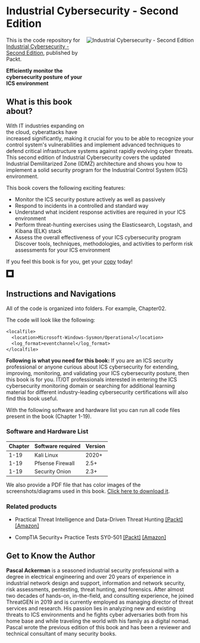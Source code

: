 # Industrial Cybersecurity - Second Edition

<a href="https://www.packtpub.com/in/security/industrial-cybersecurity-second-edition?utm_source=github&utm_medium=repository&utm_campaign=9781800202092"><img src="https://static.packt-cdn.com/products/9781800202092/cover/smaller" alt="Industrial Cybersecurity - Second Edition" height="256px" align="right"></a>

This is the code repository for [Industrial Cybersecurity - Second Edition](https://www.packtpub.com/in/security/industrial-cybersecurity-second-edition?utm_source=github&utm_medium=repository&utm_campaign=9781800202092), published by Packt.

**Efficiently monitor the cybersecurity posture of your ICS environment**

## What is this book about?
With IT industries expanding on the cloud, cyberattacks have increased significantly, making it crucial for you to be able to recognize your control system's vulnerabilities and implement advanced techniques to defend critical infrastructure systems against rapidly evolving cyber threats. This second edition of Industrial Cybersecurity covers the updated Industrial Demilitarized Zone (IDMZ) architecture and shows you how to implement a solid security program for the Industrial Control System (ICS) environment. 

This book covers the following exciting features:
* Monitor the ICS security posture actively as well as passively
* Respond to incidents in a controlled and standard way
* Understand what incident response activities are required in your ICS environment
* Perform threat-hunting exercises using the Elasticsearch, Logstash, and Kibana (ELK) stack
* Assess the overall effectiveness of your ICS cybersecurity program
Discover tools, techniques, methodologies, and activities to perform risk assessments for your ICS environment

If you feel this book is for you, get your [copy](https://www.amazon.com/dp/1800202091) today!

<a href="https://www.packtpub.com/?utm_source=github&utm_medium=banner&utm_campaign=GitHubBanner"><img src="https://raw.githubusercontent.com/PacktPublishing/GitHub/master/GitHub.png" 
alt="https://www.packtpub.com/" border="5" /></a>

## Instructions and Navigations
All of the code is organized into folders. For example, Chapter02.

The code will look like the following:
```
<localfile>
  <location>Microsoft-Windows-Sysmon/Operational</location>
  <log_format>eventchannel</log_format>
</localfile>
```

**Following is what you need for this book:**
If you are an ICS security professional or anyone curious about ICS cybersecurity for extending, improving, monitoring, and validating your ICS cybersecurity posture, then this book is for you. IT/OT professionals interested in entering the ICS cybersecurity monitoring domain or searching for additional learning material for different industry-leading cybersecurity certifications will also find this book useful.

With the following software and hardware list you can run all code files present in the book (Chapter 1-19).
### Software and Hardware List
| Chapter | Software required | Version |
| -------- | ------------------------------------ | ----------------------------------- |
| 1-19 | Kali Linux | 2020+ |
| 1-19 | Pfsense Firewall | 2.5+ |
| 1-19 | Security Onion | 2.3+ |

We also provide a PDF file that has color images of the screenshots/diagrams used in this book. [Click here to download it](http://www.packtpub.com/sites/default/files/downloads/9781800202092_ColorImages.pdf).

### Related products
* Practical Threat Intelligence and Data-Driven Threat Hunting [[Packt]](https://www.packtpub.com/product/practical-threat-intelligence-and-data-driven-threat-hunting/9781838556372?utm_source=github&utm_medium=repository&utm_campaign=9781838556372) [[Amazon]](https://www.amazon.com/dp/1838556370)

* CompTIA Security+ Practice Tests SY0-501 [[Packt]](https://www.packtpub.com/product/comptia-security-practice-tests-sy0-501/9781838828882?utm_source=github&utm_medium=repository&utm_campaign=9781838828882) [[Amazon]](https://www.amazon.com/dp/1800564244)

## Get to Know the Author
**Pascal Ackerman**
is a seasoned industrial security professional with a degree in electrical engineering and over 20 years of experience in industrial network design and support, information and network security, risk assessments, pentesting, threat hunting, and forensics. After almost two decades of hands-on, in-the-field, and consulting experience, he joined ThreatGEN in 2019 and is currently employed as managing director of threat services and research. His passion lies in analyzing new and existing threats to ICS environments and he fights cyber adversaries both from his home base and while traveling the world with his family as a digital nomad.
Pascal wrote the previous edition of this book and has been a reviewer and technical consultant of many security books.
